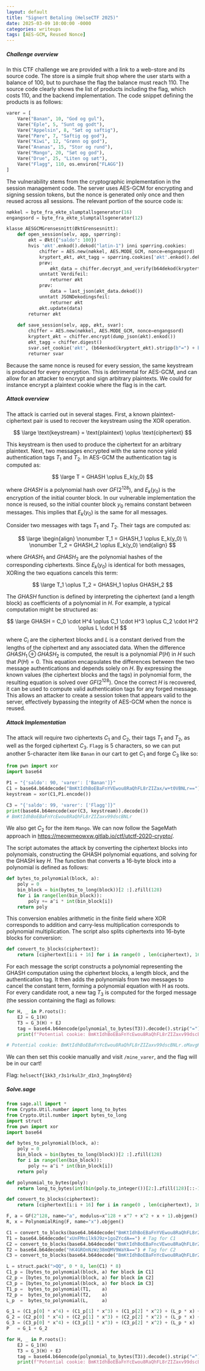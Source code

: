 ```yaml
---
layout: default
title: "Signert Betaling (HelseCTF 2025)"
date: 2025-03-09 10:00:00 -0000
categories: writeups
tags: [AES-GCM, Reused Nonce]
---
```


##### Challenge overview

In this CTF challenge we are provided with a link to a web-store and its source code. The store is a simple fruit shop where the user starts with a balance of 100, but to purchase the flag the balance must reach 110. The source code clearly shows the list of products including the flag, which costs 110, and the backend implementation. The code snippet defining the products is as follows:

```python
varer = [
    Vare("Banan", 10, "God og gul"),
    Vare("Eple", 5, "Sunt og godt"),
    Vare("Appelsin", 8, "Søt og saftig"),
    Vare("Pære", 7, "Saftig og god"),
    Vare("Kiwi", 12, "Grønn og god"),
    Vare("Ananas", 15, "Stor og rund"),
    Vare("Mango", 20, "Søt og god"),
    Vare("Drue", 25, "Liten og søt"),
    Vare("Flagg", 110, os.environ["FLAGG"])
]
```

The vulnerability stems from the cryptographic implementation in the session management code. The server uses AES-GCM for encrypting and signing session tokens, but the nonce is generated only once and then reused across all sessions. The relevant portion of the source code is:

```python
nøkkel = byte_fra_ekte_slumptallsgenerator(16)
engangsord = byte_fra_ekte_slumptallsgenerator(12)

klasse AESGCMGrensesnitt(ØktGrensesnitt):
    def open_session(selv, app, spørring):
        økt = Økt({"saldo": 100})
        hvis 'økt'.enkod().dekod("latin-1") inni spørring.cookies:
            chiffer = AES.new(nøkkel, AES.MODE_GCM, nonce=engangsord)
            kryptert_økt, økt_tagg = spørring.cookies['økt'.enkod().dekod("latin-1")].splitt(".")
            prøv:
                økt_data = chiffer.decrypt_and_verify(b64dekod(kryptert_økt + "=="), b64dekod(økt_tagg + "=="))
            unntatt Verdifeil:
                returner økt
            prøv:
                data = last_json(økt_data.dekod())
            unntatt JSONDekodingsfeil:
                returner økt
            økt.update(data)
        returner økt
    
    def save_session(selv, app, økt, svar):
        chiffer = AES.new(nøkkel, AES.MODE_GCM, nonce=engangsord)
        kryptert_økt = chiffer.encrypt(dump_json(økt).enkod())
        økt_tagg = chiffer.digest()
        svar.set_cookie('økt', (b64enkod(kryptert_økt).stripp(b"=") + b"." + b64enkod(økt_tagg).stripp(b"=")).dekod())
        returner svar  
```

Because the same nonce is reused for every session, the same keystream is produced for every encryption. This is detrimental for AES-GCM, and can allow for an attacker to encrypt and sign arbitrary plaintexts. We could for instance encrypt a plaintext cookie where the flag is in the cart.  

##### Attack overview

The attack is carried out in several stages. First, a known plaintext-ciphertext pair is used to recover the keystream using the XOR operation. 

$$
\large \text{keystream} = \text{plaintext} \oplus \text{ciphertext}
$$

This keystream is then used to produce the ciphertext for an arbitrary plaintext. Next, two messages encrypted with the same nonce yield authentication tags $T_1$ and $T_{2}$. In AES-GCM the authentication tag is computed as:

$$
\large T = GHASH \oplus E_k(y_0)
$$

where $GHASH$ is a polynomial hash over $GF(2^{128})$, and $E_k(y_0)$ is the encryption of the initial counter block. In our vulnerable implementation the nonce is reused, so the initial counter block $y_0$ remains constant between messages. This implies that $E_k(y_0)$ is the same for all messages.

Consider two messages with tags $T_1$ and $T_2$. Their tags are computed as:

$$
\large \begin{align}
\nonumber T_1 = GHASH_1 \oplus E_k(y_0) \\
\nonumber T_2 = GHASH_2 \oplus E_k(y_0)
\end{align}
$$

where $GHASH_1$ and $GHASH_2$ are the polynomial hashes of the corresponding ciphertexts.
Since $E_k(y_0)$ is identical for both messages, XORing the two equations cancels this term:  

$$
\large T_1 \oplus T_2 = GHASH_1 \oplus GHASH_2
$$

The $GHASH$ function is defined by interpreting the ciphertext (and a length block) as coefficients of a polynomial in $H$. For example, a typical computation might be structured as:

$$
\large GHASH = C_0 \cdot H^4 \oplus C_1 \cdot H^3 \oplus C_2 \cdot H^2 \oplus L \cdot H
$$

where $C_i$ are the ciphertext blocks and $L$ is a constant derived from the lengths of the ciphertext and any associated data.
When the difference $GHASH_1 \oplus GHASH_2$ is computed, the result is a polynomial $P(H)$ in $H$ such that $P(H)=0$. This equation encapsulates the differences between the two message authentications and depends solely on $H$. By expressing the known values (the ciphertext blocks and the tags) in polynomial form, the resulting equation is solved over $GF(2^{128})$. Once the correct $H$ is recovered, it can be used to compute valid authentication tags for any forged message. This allows an attacker to create a session token that appears valid to the server, effectively bypassing the integrity of AES-GCM when the nonce is reused.

##### Attack Implementation

The attack will require two ciphertexts $C_{1}$ and $C_{2}$, their tags $T_{1}$ and $T_{2}$, as well as the forged ciphertext $C_{3}$. `Flagg` is 5 characters, so we can put another 5-character item like `Banan` in our cart to get $C_{1}$ and forge $C_{3}$ like so: 

```python
from pwn import xor
import base64

P1 = "{'saldo': 90, 'varer': ['Banan']}"
C1 = base64.b64decode("BmKtIdhBoEBaFnYVEwou8RaQhFL8rZIZax/w+t0VBNLr==")
keystream = xor(C1,P1.encode())

C3 = "{'saldo': 99, 'varer': ['Flagg']}"
print(base64.b64encode(xor(C3, keystream)).decode())
# BmKtIdhBoEBaFnYcEwou8RaQhFL8rZIZaxv99dscBNLr
```

We also get $C_{2}$ for the item `Mango`. We can now follow the SageMath approach in https://meowmeowxw.gitlab.io/ctf/utctf-2020-crypto/. 

The script automates the attack by converting the ciphertext blocks into polynomials, constructing the GHASH polynomial equations, and solving for the GHASH key $H$. The function that converts a 16-byte block into a polynomial is defined as follows:

```python
def bytes_to_polynomial(block, a):
    poly = 0 
    bin_block = bin(bytes_to_long(block))[2 :].zfill(128)
    for i in range(len(bin_block)):
        poly += a^i * int(bin_block[i])
    return poly
```

This conversion enables arithmetic in the finite field where XOR corresponds to addition and carry-less multiplication corresponds to polynomial multiplication. The script also splits ciphertexts into 16-byte blocks for conversion:

```python
def convert_to_blocks(ciphertext):
    return [ciphertext[i:i + 16] for i in range(0 , len(ciphertext), 16)]
```

For each message the script constructs a polynomial representing the GHASH computation using the ciphertext blocks, a length block, and the authentication tag. It then adds the polynomials from two messages to cancel the constant term, forming a polynomial equation with H as roots. For every candidate root, a new tag $T_3$ is computed for the forged message (the session containing the flag) as follows:

```python
for H, _ in P.roots():
    EJ = G_1(H)
    T3 = G_3(H) + EJ
    tag = base64.b64encode(polynomial_to_bytes(T3)).decode().strip("=")
    print(f"Potential cookie: BmKtIdhBoEBaFnYcEwou8RaQhFL8rZIZaxv99dscBNLr.{tag}")

# Potential cookie: BmKtIdhBoEBaFnYcEwou8RaQhFL8rZIZaxv99dscBNLr.oMavgKEW1cPwEbQYN7kR+g
```

We can then set this cookie manually and visit `/mine_varer`, and the flag will be in our cart!

Flag: `helsectf{1kk3_r3s1rkul3r_d1n3_3ng4ng50rd}`

##### Solve.sage

```python
from sage.all import *  
from Crypto.Util.number import long_to_bytes
from Crypto.Util.number import bytes_to_long
import struct
from pwn import xor
import base64

def bytes_to_polynomial(block, a):
    poly = 0 
    bin_block = bin(bytes_to_long(block))[2 :].zfill(128)
    for i in range(len(bin_block)):
        poly += a^i * int(bin_block[i])
    return poly

def polynomial_to_bytes(poly):
    return long_to_bytes(int(bin(poly.to_integer())[2:].zfill(128)[::-1], 2))

def convert_to_blocks(ciphertext):
    return [ciphertext[i:i + 16] for i in range(0 , len(ciphertext), 16)]

F, a = GF(2^128, name="a", modulus=x^128 + x^7 + x^2 + x + 1).objgen()
R, x = PolynomialRing(F, name="x").objgen()

C1 = convert_to_blocks(base64.b64decode("BmKtIdhBoEBaFnYVEwou8RaQhFL8rZIZax/w+t0VBNLr==")) # {'saldo': 90, 'varer': ['Banan']}
T1 = base64.b64decode("xUnFMnilk9J9z+1goZYcdA==") # Tag for C1
C2 = convert_to_blocks(base64.b64decode("BmKtIdhBoEBaFncVEwou8RaQhFL8rZIZaxDw+tsUBNLr==")) # {'saldo': 80, 'varer': ['Mango']}
T2 = base64.b64decode("hK4GROnNzWz38mQMV9WaYA==") # Tag for C2
C3 = convert_to_blocks(base64.b64decode("BmKtIdhBoEBaFnYcEwou8RaQhFL8rZIZaxv99dscBNLr==")) # {'saldo': 99, 'varer': ['Flagg']}

L = struct.pack(">QQ", 0 * 8, len(C1) * 8)
C1_p = [bytes_to_polynomial(block, a) for block in C1]
C2_p = [bytes_to_polynomial(block, a) for block in C2]
C3_p = [bytes_to_polynomial(block, a) for block in C3]
T1_p =  bytes_to_polynomial(T1,    a)
T2_p =  bytes_to_polynomial(T2,    a)
L_p  =  bytes_to_polynomial(L,     a)

G_1 = (C1_p[0] * x^4) + (C1_p[1] * x^3) + (C1_p[2] * x^2) + (L_p * x) + T1_p
G_2 = (C2_p[0] * x^4) + (C2_p[1] * x^3) + (C2_p[2] * x^2) + (L_p * x) + T2_p
G_3 = (C3_p[0] * x^4) + (C3_p[1] * x^3) + (C3_p[2] * x^2) + (L_p * x)
P   = G_1 + G_2

for H, _ in P.roots():
    EJ = G_1(H)
    T3 = G_3(H) + EJ
    tag = base64.b64encode(polynomial_to_bytes(T3)).decode().strip("=")
    print(f"Potential cookie: BmKtIdhBoEBaFnYcEwou8RaQhFL8rZIZaxv99dscBNLr.{tag}")
```